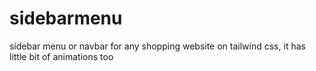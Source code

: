# sidebarmenu
sidebar menu or navbar for any shopping website on tailwind css, it has little bit of animations too  
